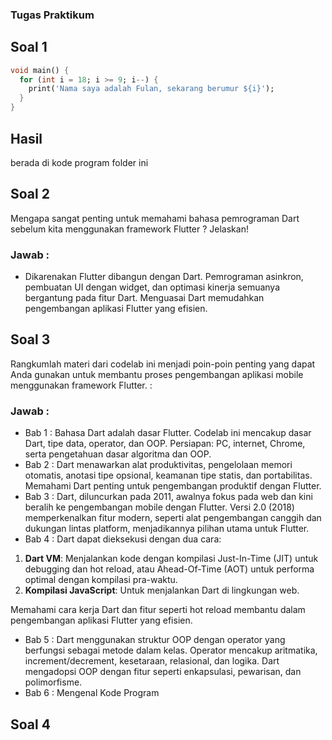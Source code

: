 ### Tugas Praktikum

## Soal 1
```Dart
void main() {
  for (int i = 18; i >= 9; i--) {
    print('Nama saya adalah Fulan, sekarang berumur ${i}');
  }
}
```
## Hasil 
berada di kode program folder ini


## Soal 2
Mengapa sangat penting untuk memahami bahasa pemrograman Dart sebelum kita menggunakan framework Flutter ? Jelaskan!

### Jawab : 
* Dikarenakan Flutter dibangun dengan Dart. Pemrograman asinkron, pembuatan UI dengan widget, dan optimasi kinerja semuanya bergantung pada fitur Dart. Menguasai Dart memudahkan pengembangan aplikasi Flutter yang efisien.

## Soal 3

Rangkumlah materi dari codelab ini menjadi poin-poin penting yang dapat Anda gunakan untuk membantu proses pengembangan aplikasi mobile menggunakan framework Flutter. : 

### Jawab : 
* Bab 1 : Bahasa Dart adalah dasar Flutter. Codelab ini mencakup dasar Dart, tipe data, operator, dan OOP. Persiapan: PC, internet, Chrome, serta pengetahuan dasar algoritma dan OOP.
* Bab 2 : 
Dart menawarkan alat produktivitas, pengelolaan memori otomatis, anotasi tipe opsional, keamanan tipe statis, dan portabilitas. Memahami Dart penting untuk pengembangan produktif dengan Flutter.
* Bab 3 : 
Dart, diluncurkan pada 2011, awalnya fokus pada web dan kini beralih ke pengembangan mobile dengan Flutter. Versi 2.0 (2018) memperkenalkan fitur modern, seperti alat pengembangan canggih dan dukungan lintas platform, menjadikannya pilihan utama untuk Flutter.
* Bab 4 : 
Dart dapat dieksekusi dengan dua cara: 

1. **Dart VM**: Menjalankan kode dengan kompilasi Just-In-Time (JIT) untuk debugging dan hot reload, atau Ahead-Of-Time (AOT) untuk performa optimal dengan kompilasi pra-waktu.
2. **Kompilasi JavaScript**: Untuk menjalankan Dart di lingkungan web.

Memahami cara kerja Dart dan fitur seperti hot reload membantu dalam pengembangan aplikasi Flutter yang efisien.
* Bab 5 : 
Dart menggunakan struktur OOP dengan operator yang berfungsi sebagai metode dalam kelas. Operator mencakup aritmatika, increment/decrement, kesetaraan, relasional, dan logika. Dart mengadopsi OOP dengan fitur seperti enkapsulasi, pewarisan, dan polimorfisme.
* Bab 6 : Mengenal Kode Program


## Soal 4


